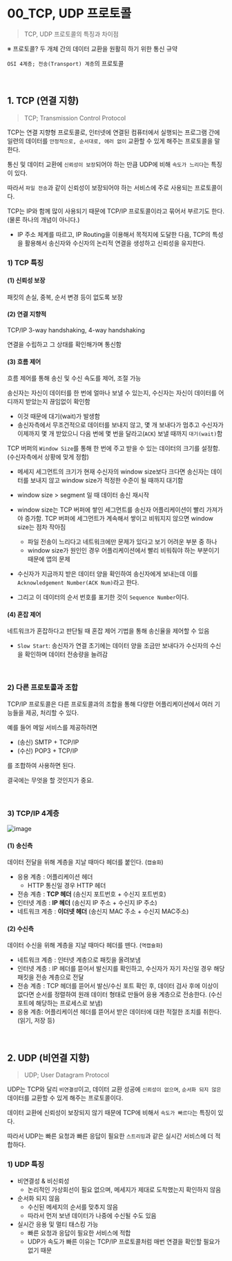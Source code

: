 # 00_TCP, UDP 프로토콜

> TCP, UDP 프로토콜의 특징과 차이점

※ 프로토콜? 두 개체 간의 데이터 교환을 원활히 하기 위한 통신 규약

`OSI 4계층; 전송(Transport) 계층`의 프로토콜

<br>

## 1. TCP (연결 지향)

> TCP; Transmission Control Protocol

TCP는 연결 지향형 프로토콜로, 인터넷에 연결된 컴퓨터에서 실행되는 프로그램 간에 일련의 데이터를 `안정적으로, 순서대로, 에러 없이` 교환할 수 있게 해주는 프로토콜을 말한다.

통신 및 데이터 교환에 `신뢰성이 보장`되어야 하는 만큼 UDP에 비해 `속도가 느리다`는 특징이 있다.

따라서 `파일 전송`과 같이 신뢰성이 보장되어야 하는 서비스에 주로 사용되는 프로토콜이다.

TCP는 IP와 함께 많이 사용되기 때문에 TCP/IP 프로토콜이라고 묶어서 부르기도 한다. (물론 하나의 개념이 아니다.)

- IP 주소 체계를 따르고, IP Routing을 이용해서 목적지에 도달한 다음, TCP의 특성을 활용해서 송신자와 수신자의 논리적 연결을 생성하고 신뢰성을 유지한다.

### 1) TCP 특징

#### (1) 신뢰성 보장

패킷의 손실, 중복, 순서 변경 등이 없도록 보장

#### (2) 연결 지향적

TCP/IP 3-way handshaking, 4-way handshaking

연결을 수립하고 그 상태를 확인해가며 통신함

#### (3) 흐름 제어

흐름 제어를 통해 송신 및 수신 속도를 제어, 조절 가능

송신자는 자신이 데이터를 한 번에 얼마나 보낼 수 있는지, 수신자는 자신이 데이터를 어디까지 받았는지 끊임없이 확인함

- 이것 때문에 대기(wait)가 발생함
- 송신자측에서 무조건적으로 데이터를 보내지 않고, 몇 개 보내다가 멈추고 수신자가 이제까지 몇 개 받았으니 다음 번에 몇 번을 달라고(`ACK`) 보낼 때까지 `대기(wait)`함

TCP 버퍼의 `Window Size`를 통해 한 번에 주고 받을 수 있는 데이터의 크기를 설정함. (수신자측에서 상황에 맞게 정함)

- 메세지 세그먼트의 크기가 현재 수신자의 window size보다 크다면 송신자는 데이터를 보내지 않고 window size가 적정한 수준이 될 때까지 대기함
- window size > segment 일 때 데이터 송신 재시작
- window size는 TCP 버퍼에 쌓인 세그먼트를 송신자 어플리케이션이 빨리 가져가야 증가함. TCP 버퍼에 세그먼트가 계속해서 쌓이고 비워지지 않으면 window size는 점차 작아짐
  - 파일 전송이 느리다고 네트워크에만 문제가 있다고 보기 어려운 부분 중 하나
  - window size가 원인인 경우 어플리케이션에서 빨리 비워줘야 하는 부분이기 때문에 앱의 문제

- 수신자가 지금까지 받은 데이터 양을 확인하여 송신자에게 보내는데 이를 `Acknowledgement Number(ACK Num)`라고 한다.
- 그리고 이 데이터의 순서 번호를 표기한 것이 `Sequence Number`이다.

#### (4) 혼잡 제어

네트워크가 혼잡하다고 판단될 때 혼잡 제어 기법을 통해 송신율을 제어할 수 있음

- `Slow Start`: 송신자가 연결 초기에는 데이터 양을 조금만 보내다가 수신자의 수신을 확인하며 데이터 전송량을 늘려감

<br>

### 2) 다른 프로토콜과 조합

TCP/IP 프로토콜은 다른 프로토콜과의 조합을 통해 다양한 어플리케이션에서 여러 기능들을 제공, 처리할 수 있다.

예를 들어 메일 서비스를 제공하려면

- (송신) SMTP + TCP/IP
- (수신) POP3 + TCP/IP

를 조합하여 사용하면 된다.

결국에는 무엇을 할 것인지가 중요.

<br>

### 3) TCP/IP 4계층

![image](https://github.com/siwon-park/cs-study-for-interview/assets/93081720/2a6d0ddc-5bdd-4b9e-b5d8-5bac84ee9502)

#### (1) 송신측

데이터 전달을 위해 계층을 지날 때마다 헤더를 붙인다. (`캡슐화`)

- 응용 계층 : 어플리케이션 헤더
  - HTTP 통신일 경우 HTTP 헤더
- 전송 계층 : **TCP 헤더** (송신지 포트번호 + 수신지 포트번호)
- 인터넷 계층 : **IP 헤더** (송신지 IP 주소 + 수신지 IP 주소)
- 네트워크 계층 : **이더넷 헤더** (송신지 MAC 주소 + 수신지 MAC주소)

#### (2) 수신측

데이터 수신을 위해 계층을 지날 때마다 헤더를 뗀다. (`역캡슐화`)

- 네트워크 계층 : 인터넷 계층으로 패킷을 올려보냄
- 인터넷 계층 : IP 헤더를 뜯어서 발신지를 확인하고, 수신자가 자기 자신일 경우 해당 패킷을 전송 계층으로 전달
- 전송 계층 : TCP 헤더를 뜯어서 발신/수신 포트 확인 후, 데이터 검사 후에 이상이 없다면 순서를 정렬하여 원래 데이터 형태로 만들어 응용 계층으로 전송한다. (수신 포트에 해당하는 프로세스로 보냄)
- 응용 계층: 어플리케이션 헤더를 뜯어서 받은 데이터에 대한 적절한 조치를 취한다. (읽기, 저장 등)

<br>

## 2. UDP (비연결 지향)

> UDP; User Datagram Protocol

UDP는 TCP와 달리 `비연결성`이고, 데이터 교환 성공에 `신뢰성이 없으며`, `순서화 되지 않은` 데이터를 교환할 수 있게 해주는 프로토콜이다.

데이터 교환에 신뢰성이 보장되지 않기 때문에 TCP에 비해서 `속도가 빠르다`는 특징이 있다.

따라서 UDP는 빠른 요청과 빠른 응답이 필요한 `스트리밍`과 같은 실시간 서비스에 더 적합하다.

### 1) UDP 특징

- 비연결성 & 비신뢰성
  - 논리적인 가상회선이 필요 없으며, 메세지가 제대로 도착했는지 확인하지 않음
- 순서화 되지 않음
  - 수신된 메세지의 순서를 맞추지 않음
  - 따라서 먼저 보낸 데이터가 나중에 수신될 수도 있음
- 실시간 응용 및 멀티 태스킹 가능
  - 빠른 요청과 응답이 필요한 서비스에 적합
  - UDP가 속도가 빠른 이유는 TCP/IP 프로토콜처럼 매번 연결을 확인할 필요가 없기 때문